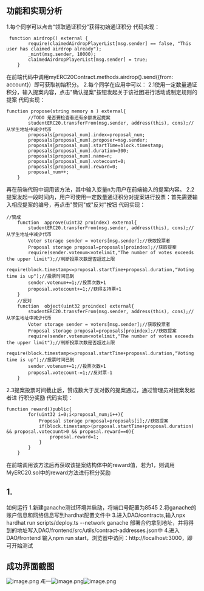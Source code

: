 ## 功能和实现分析
1.每个同学可以点击“领取通证积分”获得初始通证积分
代码实现：
```solidity
 function airdrop() external {
        require(claimedAirdropPlayerList[msg.sender] == false, "This user has claimed airdrop already");
        _mint(msg.sender, 10000);
        claimedAirdropPlayerList[msg.sender] = true;
    }
```
在前端代码中调用myERC20Contract.methods.airdrop().send({from: account}）即可获取初始积分。
2.每个同学在应用中可以：
2.1使用一定数量通证积分，输入提案内容，点击"确认提案"按钮发起关于该社团进行活动或制定规则的提案
代码实现：
```solidity
function propose(string memory n ) external{
        //TODO 是否要检查看还有余额发起提案
        studentERC20.transferFrom(msg.sender, address(this), cons);//从学生地址中减少代币
        proposals[proposal_num].index=proposal_num;
        proposals[proposal_num].proposer=msg.sender;
        proposals[proposal_num].startTime=block.timestamp;
        proposals[proposal_num].duration=300;
        proposals[proposal_num].name=n;
        proposals[proposal_num].votecount=0;
        proposals[proposal_num].reward=0;
        proposal_num++;
    }
```
再在前端代码中调用该方法，其中输入变量n为用户在前端输入的提案内容。
2.2提案发起一段时间内，用户可使用一定数量通证积分对提案进行投票：首先需要输		入相应提案的编号，再点击"赞同"或"反对"按钮
代码实现：
```solidity
//赞成
    function  approve(uint32 proindex) external{
        studentERC20.transferFrom(msg.sender, address(this), cons);//从学生地址中减少代币
        Voter storage sender = voters[msg.sender];//获取投票者
        Proposal storage proposal=proposals[proindex];//获取提案
        require(sender.votenum<votelimit,"The number of votes exceeds the upper limit");//判断投票次数是否超过上限
        require(block.timestamp<=proposal.startTime+proposal.duration,"Voting time is up");//投票时间已到
        sender.votenum+=1;//投票次数+1
        proposal.votecount+=1;//获得支持票+1
    }
    //反对
    function  object(uint32 proindex) external{
        studentERC20.transferFrom(msg.sender, address(this), cons);//从学生地址中减少代币
        Voter storage sender = voters[msg.sender];//获取投票者
        Proposal storage proposal=proposals[proindex];//获取提案
        require(sender.votenum<votelimit,"The number of votes exceeds the upper limit");//判断投票次数是否超过上限
        require(block.timestamp<=proposal.startTime+proposal.duration,"Voting time is up");//投票时间已到
        sender.votenum+=1;//投票次数+1
        proposal.votecount-=1;//反对票-1
    }
```
2.3提案投票时间截止后，赞成数大于反对数的提案通过，通过管理员对提案发起者进		行积分奖励
代码实现：
```solidity
function reward()public{
        for(uint32 i=0;i<proposal_num;i++){
            Proposal storage proposal=proposals[i];//获取提案
            if(block.timestamp>(proposal.startTime+proposal.duration) && proposal.votecount>0 && proposal.reward==0){
                proposal.reward=1;
            }
        }
    }
```
在前端调用该方法后再获取该提案结构体中的reward值，若为1，则调用MyERC20.sol中的reward方法进行积分奖励
## 1.
如何运行
1.新建ganache测试环境并启动，将端口号配置为8545
2.将ganache的账户信息和网络信息写到hardhat配置文件中
3.进入DAO/contracts,输入npx hardhat run scripts/deploy.ts  --network ganache 部署合约拿到地址，并将得到的地址写入DAO/frontend/src/utils/contract-addresses.json中
4.进入DAO/frontend 输入npm run start，浏览器中访问：http://localhost:3000，即可开始测试
## 成功界面截图
![image.png](https://cdn.nlark.com/yuque/0/2022/png/28264530/1667742371067-9730cb13-fd24-4722-8d4f-2d0fc667ce2c.png#averageHue=%23191613&clientId=u3a778359-cadd-4&crop=0&crop=0&crop=1&crop=1&from=paste&height=78&id=ue6a1e29e&margin=%5Bobject%20Object%5D&name=image.png&originHeight=98&originWidth=959&originalType=binary&ratio=1&rotation=0&showTitle=false&size=16920&status=done&style=none&taskId=ufa98b528-4384-458b-805f-726dde4455d&title=&width=767.2)
Æ—![image.png](https://cdn.nlark.com/yuque/0/2022/png/28264530/1667742433347-4cd40e63-b6cf-4b72-878d-a26339b062c8.png#averageHue=%23dcdad7&clientId=u3a778359-cadd-4&crop=0&crop=0&crop=1&crop=1&from=paste&height=470&id=ubaf09e1d&margin=%5Bobject%20Object%5D&name=image.png&originHeight=588&originWidth=1481&originalType=binary&ratio=1&rotation=0&showTitle=false&size=101658&status=done&style=none&taskId=ubd912efc-4dc2-4042-88e2-ee0bd0267b3&title=&width=1184.8)![image.png](https://cdn.nlark.com/yuque/0/2022/png/28264530/1667742521834-92cb4b0c-362a-494c-8159-c886e8111f47.png#averageHue=%23b9bcb1&clientId=u3a778359-cadd-4&crop=0&crop=0&crop=1&crop=1&from=paste&height=667&id=u14698237&margin=%5Bobject%20Object%5D&name=image.png&originHeight=834&originWidth=966&originalType=binary&ratio=1&rotation=0&showTitle=false&size=203277&status=done&style=none&taskId=u0b0fd993-5188-42e6-acad-d0da1961093&title=&width=772.8)
